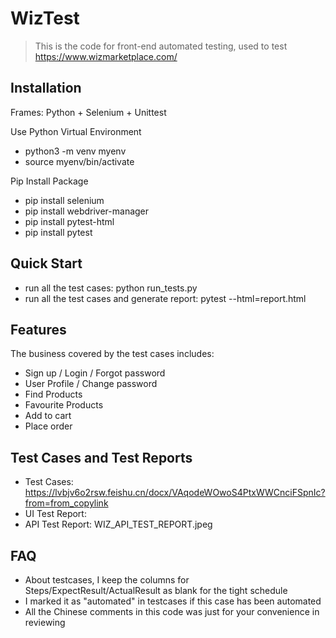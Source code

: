 # WizTest
> This is the code for front-end automated testing, used to test https://www.wizmarketplace.com/


## Installation

Frames: Python + Selenium + Unittest

Use Python Virtual Environment
- python3 -m venv myenv
- source myenv/bin/activate

Pip Install Package
- pip install selenium
- pip install webdriver-manager
- pip install pytest-html 
- pip install pytest


## Quick Start

- run all the test cases: python run_tests.py
- run all the test cases and generate report: pytest --html=report.html


## Features

The business covered by the test cases includes:

- Sign up / Login / Forgot password
- User Profile / Change password
- Find Products
- Favourite Products
- Add to cart
- Place order


## Test Cases and Test Reports
- Test Cases: https://lvbjv6o2rsw.feishu.cn/docx/VAqodeWOwoS4PtxWWCnciFSpnIc?from=from_copylink
- UI Test Report:
- API Test Report: WIZ_API_TEST_REPORT.jpeg
  

## FAQ

- About testcases, I keep the columns for Steps/ExpectResult/ActualResult as blank for the tight schedule
- I marked it as "automated" in testcases if this case has been automated
- All the Chinese comments in this code was just for your convenience in reviewing


